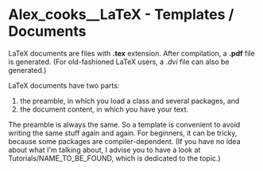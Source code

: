 
Alex_cooks__LaTeX - Templates / Documents
=========================================



LaTeX documents are files with **.tex** extension.
After compilation, a **.pdf** file is generated.
(For old-fashioned LaTeX users, a *.dvi* file can also be generated.)

LaTeX documents have two parts:
1. the preamble, in which you load a class and several packages, and
2. the document content, in which you have your text.

The preamble is always the same.
So a template is convenient to avoid writing the same stuff again and again.
For beginners, it can be tricky, because some packages are compiler-dependent.
(If you have no idea about what I'm talking about, I advise you to have a look at
Tutorials/NAME_TO_BE_FOUND, which is dedicated to the topic.)

